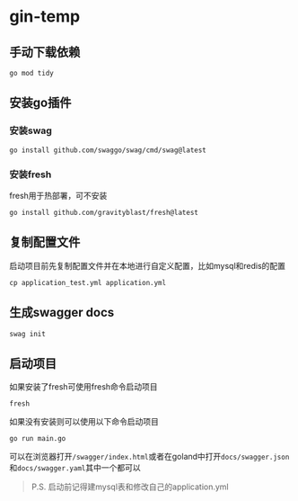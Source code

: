 # gin-temp

## 手动下载依赖
```shell
go mod tidy
```
## 安装go插件
### 安装swag
```shell
go install github.com/swaggo/swag/cmd/swag@latest
```

### 安装fresh
fresh用于热部署，可不安装
```shell
go install github.com/gravityblast/fresh@latest
```

## 复制配置文件
启动项目前先复制配置文件并在本地进行自定义配置，比如mysql和redis的配置
```shell
cp application_test.yml application.yml
```

## 生成swagger docs
```shell
swag init
```

## 启动项目
如果安装了fresh可使用fresh命令启动项目
```shell
fresh
```

如果没有安装则可以使用以下命令启动项目
```shell
go run main.go
```

可以在浏览器打开`/swagger/index.html`或者在goland中打开`docs/swagger.json`和`docs/swagger.yaml`其中一个都可以

>P.S.
>启动前记得建mysql表和修改自己的application.yml